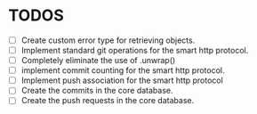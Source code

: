 # TODOS

* [ ] Create custom error type for retrieving objects.
* [ ] Implement standard git operations for the smart http protocol.
* [ ] Completely eliminate the use of .unwrap()
* [ ] implement commit counting for the smart http protocol.
* [ ] Implement push association for the smart http protocol
* [ ] Create the commits in the core database.
* [ ] Create the push requests in the core database.